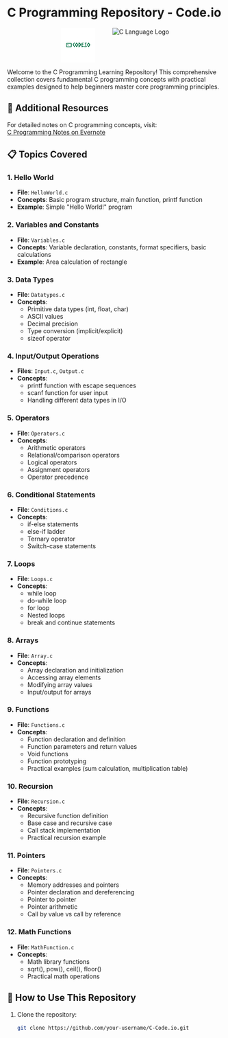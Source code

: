 # C Programming Repository - Code.io

<div align="center" style="display: flex; align-items: center; justify-content: center;">
  <img src="BrandLogo.png" alt="E.I. Logo" height="80" style="margin-right: 40px;">
  <img src="https://cdn.worldvectorlogo.com/logos/c-1.svg" alt="C Language Logo" height="80">
</div>

Welcome to the C Programming Learning Repository! This comprehensive collection covers fundamental C programming concepts with practical examples designed to help beginners master core programming principles.

## 🔗 Additional Resources
For detailed notes on C programming concepts, visit:  
[C Programming Notes on Evernote](https://share.evernote.com/note/39ba7a6e-9a79-8439-6403-8fad6c42b4e0)

## 📋 Topics Covered

### 1. Hello World
- **File**: `HelloWorld.c`
- **Concepts**: Basic program structure, main function, printf function
- **Example**: Simple "Hello World!" program

### 2. Variables and Constants
- **File**: `Variables.c`
- **Concepts**: Variable declaration, constants, format specifiers, basic calculations
- **Example**: Area calculation of rectangle

### 3. Data Types
- **File**: `Datatypes.c`
- **Concepts**: 
  - Primitive data types (int, float, char)
  - ASCII values
  - Decimal precision
  - Type conversion (implicit/explicit)
  - sizeof operator

### 4. Input/Output Operations
- **Files**: `Input.c`, `Output.c`
- **Concepts**:
  - printf function with escape sequences
  - scanf function for user input
  - Handling different data types in I/O

### 5. Operators
- **File**: `Operators.c`
- **Concepts**:
  - Arithmetic operators
  - Relational/comparison operators
  - Logical operators
  - Assignment operators
  - Operator precedence

### 6. Conditional Statements
- **File**: `Conditions.c`
- **Concepts**:
  - if-else statements
  - else-if ladder
  - Ternary operator
  - Switch-case statements

### 7. Loops
- **File**: `Loops.c`
- **Concepts**:
  - while loop
  - do-while loop
  - for loop
  - Nested loops
  - break and continue statements

### 8. Arrays
- **File**: `Array.c`
- **Concepts**:
  - Array declaration and initialization
  - Accessing array elements
  - Modifying array values
  - Input/output for arrays

### 9. Functions
- **File**: `Functions.c`
- **Concepts**:
  - Function declaration and definition
  - Function parameters and return values
  - Void functions
  - Function prototyping
  - Practical examples (sum calculation, multiplication table)

### 10. Recursion
- **File**: `Recursion.c`
- **Concepts**:
  - Recursive function definition
  - Base case and recursive case
  - Call stack implementation
  - Practical recursion example

### 11. Pointers
- **File**: `Pointers.c`
- **Concepts**:
  - Memory addresses and pointers
  - Pointer declaration and dereferencing
  - Pointer to pointer
  - Pointer arithmetic
  - Call by value vs call by reference

### 12. Math Functions
- **File**: `MathFunction.c`
- **Concepts**:
  - Math library functions
  - sqrt(), pow(), ceil(), floor()
  - Practical math operations

## 🚀 How to Use This Repository

1. Clone the repository:
   ```bash
   git clone https://github.com/your-username/C-Code.io.git
